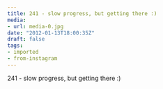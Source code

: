 ```yaml
---
title: 241 - slow progress, but getting there :)
media:
- url: media-0.jpg
date: "2012-01-13T18:00:35Z"
draft: false
tags:
- imported
- from-instagram
---
```

241 - slow progress, but getting there :)
